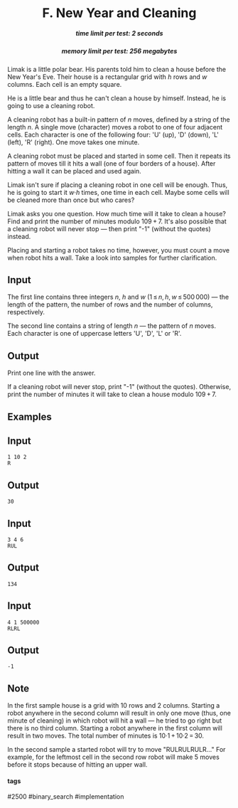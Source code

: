 <h1 style='text-align: center;'> F. New Year and Cleaning</h1>

<h5 style='text-align: center;'>time limit per test: 2 seconds</h5>
<h5 style='text-align: center;'>memory limit per test: 256 megabytes</h5>

Limak is a little polar bear. His parents told him to clean a house before the New Year's Eve. Their house is a rectangular grid with *h* rows and *w* columns. Each cell is an empty square.

He is a little bear and thus he can't clean a house by himself. Instead, he is going to use a cleaning robot.

A cleaning robot has a built-in pattern of *n* moves, defined by a string of the length *n*. A single move (character) moves a robot to one of four adjacent cells. Each character is one of the following four: 'U' (up), 'D' (down), 'L' (left), 'R' (right). One move takes one minute.

A cleaning robot must be placed and started in some cell. Then it repeats its pattern of moves till it hits a wall (one of four borders of a house). After hitting a wall it can be placed and used again.

Limak isn't sure if placing a cleaning robot in one cell will be enough. Thus, he is going to start it *w*·*h* times, one time in each cell. Maybe some cells will be cleaned more than once but who cares?

Limak asks you one question. How much time will it take to clean a house? Find and print the number of minutes modulo 109 + 7. It's also possible that a cleaning robot will never stop — then print "-1" (without the quotes) instead.

Placing and starting a robot takes no time, however, you must count a move when robot hits a wall. Take a look into samples for further clarification.

## Input

The first line contains three integers *n*, *h* and *w* (1 ≤ *n*, *h*, *w* ≤ 500 000) — the length of the pattern, the number of rows and the number of columns, respectively.

The second line contains a string of length *n* — the pattern of *n* moves. Each character is one of uppercase letters 'U', 'D', 'L' or 'R'.

## Output

Print one line with the answer.

If a cleaning robot will never stop, print "-1" (without the quotes). Otherwise, print the number of minutes it will take to clean a house modulo 109 + 7.

## Examples

## Input


```
1 10 2  
R  

```
## Output


```
30  

```
## Input


```
3 4 6  
RUL  

```
## Output


```
134  

```
## Input


```
4 1 500000  
RLRL  

```
## Output


```
-1  

```
## Note

In the first sample house is a grid with 10 rows and 2 columns. Starting a robot anywhere in the second column will result in only one move (thus, one minute of cleaning) in which robot will hit a wall — he tried to go right but there is no third column. Starting a robot anywhere in the first column will result in two moves. The total number of minutes is 10·1 + 10·2 = 30.

In the second sample a started robot will try to move "RULRULRULR..." For example, for the leftmost cell in the second row robot will make 5 moves before it stops because of hitting an upper wall.



#### tags 

#2500 #binary_search #implementation 